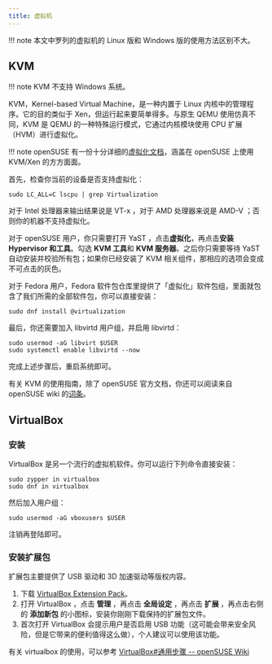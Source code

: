 ```yaml
---
title: 虚拟机
---
```


!!! note
    本文中罗列的虚拟机的 Linux 版和 Windows 版的使用方法区别不大。

## KVM

!!! note
    KVM 不支持 Windows 系统。

KVM，Kernel-based Virtual Machine，是一种内置于 Linux 内核中的管理程序。它的目的类似于 Xen，但运行起来要简单得多。与原生 QEMU 使用仿真不同，KVM 是 QEMU 的一种特殊运行模式，它通过内核模块使用 CPU 扩展（HVM）进行虚拟化。

!!! note
    openSUSE 有一份十分详细的[虚拟化文档](https://doc.opensuse.org/documentation/leap/virtualization/html/book-virtualization/index.html)，涵盖在 openSUSE 上使用 KVM/Xen 的方方面面。

首先，检查你当前的设备是否支持虚拟化：

```
sudo LC_ALL=C lscpu | grep Virtualization
```

对于 Intel 处理器来输出结果说是 VT-x ，对于 AMD 处理器来说是 AMD-V ；否则你的机器不支持虚拟化。

对于 openSUSE 用户，你只需要打开 YaST ，点击**虚拟化**，再点击**安装 Hypervisor 和工具**。勾选 **KVM 工具**和 **KVM 服务器**。之后你只需要等待 YaST 自动安装并校验所有包；如果你已经安装了 KVM 相关组件，那相应的选项会变成不可点击的灰色。

对于 Fedora 用户，Fedora 软件包仓库里提供了「虚拟化」软件包组，里面就包含了我们所需的全部软件包，你可以直接安装：

```
sudo dnf install @virtualization
```

最后，你还需要加入 libvirtd 用户组，并启用 libvirtd：

```
sudo usermod -aG libvirt $USER
sudo systemctl enable libvirtd --now
```

完成上述步骤后，重启系统即可。

有关 KVM 的使用指南，除了 openSUSE 官方文档，你还可以阅读来自 openSUSE wiki 的[词条](https://zh.opensuse.org/KVM)。

## VirtualBox

### 安装

VirtualBox 是另一个流行的虚拟机软件。你可以运行下列命令直接安装：

```
sudo zypper in virtualbox
sudo dnf in virtualbox
```

然后加入用户组：

```
sudo usermod -aG vboxusers $USER
```

注销再登陆即可。

### 安装扩展包

扩展包主要提供了 USB 驱动和 3D 加速驱动等版权内容。

1. 下载 [VirtualBox Extension Pack](https://www.virtualbox.org/wiki/Downloads)。
2. 打开 VirtualBox ，点击 **管理** ，再点击 **全局设定** ，再点击 **扩展** ，再点击右侧的 **添加新包** 的小图标，安装你刚刚下载保持的扩展包文件。
3. 首次打开 VirtualBox 会提示用户是否启用 USB 功能（这可能会带来安全风险，但是它带来的便利值得这么做），个人建议可以使用该功能。

有关 virtualbox 的使用，可以参考 [VirtualBox#通用步骤 -- openSUSE Wiki](https://zh.opensuse.org/Virtualbox#.E9.80.9A.E7.94.A8.E6.AD.A5.E9.AA.A4)